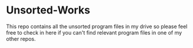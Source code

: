 # Unsorted-Works
This repo contains all the unsorted program files in my drive so please feel free to check in here if you can't find relevant program files in one of my other repos.
